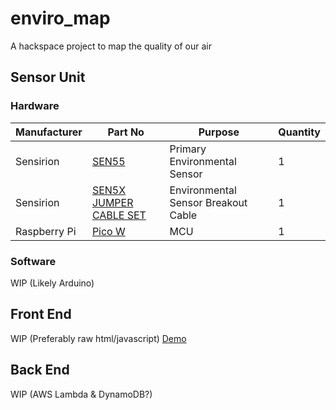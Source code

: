 # enviro_map
A hackspace project to map the quality of our air

## Sensor Unit
### Hardware
| Manufacturer | Part No | Purpose | Quantity |
|--------------|---------|---------|----------|
| Sensirion    | [SEN55](https://www.digikey.co.uk/en/products/detail/sensirion-ag/SEN55-SDN-T/16342756?s=N4IgTCBcDaIM4FMB2BWFIC6BfIA)   | Primary Environmental Sensor | 1 |
| Sensirion    | [SEN5X JUMPER CABLE SET](https://www.digikey.co.uk/en/products/detail/sensirion-ag/SEN5X-JUMPER-6-PIN-JST-GHR-06V-S-CABLE-SET/20507225) | Environmental Sensor Breakout Cable | 1 |
| Raspberry Pi | [Pico W](https://www.digikey.co.uk/en/products/detail/raspberry-pi/SC0918/16608263)  | MCU     | 1 |

### Software
WIP (Likely Arduino)

## Front End
WIP (Preferably raw html/javascript)
[Demo](https://html-preview.github.io/?url=https://github.com/cheltenhamhackspace/enviro_map/blob/main/frontend/wip-demo.html)

## Back End
WIP (AWS Lambda & DynamoDB?)